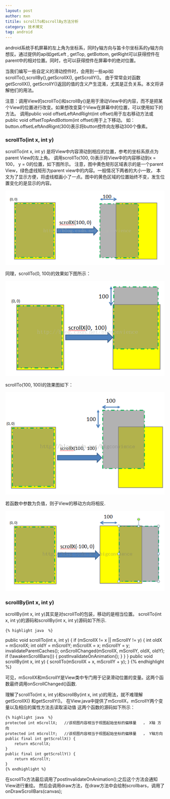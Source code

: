 ```yaml
---
layout: post
author: mxn
titile: scrollTo和scrollBy方法分析
category: 技术博文
tag: android
---
```


android系统手机屏幕的左上角为坐标系，同时y轴方向与笛卡尔坐标系的y轴方向想反。通过提供的api如getLeft , getTop, getBottom,
getRight可以获得控件在parent中的相对位置。同时，也可以获得控件在屏幕中的绝对位置。

当我们编写一些自定义的滑动控件时，会用到一些api如scrollTo(),scrollBy(),getScrollX(), getScrollY()。
由于常常会对函数getScrollX(), getScrollY()返回的值的含义产生混淆，尤其是正负关系。本文将讲解他们的用法。

注意：调用View的scrollTo()和scrollBy()是用于滑动View中的内容，而不是把某个View的位置进行改变。如果想改变莫个View在屏幕中的位置，可以使用如下的方法。
调用public void offsetLeftAndRight(int offset)用于左右移动方法或public void offsetTopAndBottom(int offset)用于上下移动。
如：button.offsetLeftAndRignt(300)表示将button控件向左移动300个像素。


<!-- more -->

### scrollTo(int x, int y)

scrollTo(int x, int y) 是将View中内容滑动到相应的位置，参考的坐标系原点为parent View的左上角。
调用scrollTo(100, 0)表示将View中的内容移动到x = 100， y = 0的位置，如下图所示。
注意，图中黄色矩形区域表示的是一个parent View，绿色虚线矩形为parent view中的内容。一般情况下两者的大小一致，
本文为了显示方便，将虚线框画小了一点。图中的黄色区域的位置始终不变，发生位置变化的是显示的内容。

![](https://raw.githubusercontent.com/mxn21/mxn21.github.io/master/public/img/img38.png)

同理，scrollTo(0, 100)的效果如下图所示：

![](https://raw.githubusercontent.com/mxn21/mxn21.github.io/master/public/img/img39.png)

scrollTo(100, 100)的效果图如下：

![](https://raw.githubusercontent.com/mxn21/mxn21.github.io/master/public/img/img40.png)

若函数中参数为负值，则子View的移动方向将相反.

![](https://raw.githubusercontent.com/mxn21/mxn21.github.io/master/public/img/img41.png)

### scrollBy(int x, int y)

scrollBy(int x, int y)其实是对scrollTo的包装，移动的是相当位置。 scrollTo(int x, int y)的源码和scrollBy(int x, int y)源码如下所示.

    {% highlight java  %}
public void scrollTo(int x, int y) {
    if (mScrollX != x || mScrollY != y) {
        int oldX = mScrollX;
        int oldY = mScrollY;
        mScrollX = x;
        mScrollY = y;
        invalidateParentCaches();
        onScrollChanged(mScrollX, mScrollY, oldX, oldY);
        if (!awakenScrollBars()) {
            postInvalidateOnAnimation();
        }
    }
}
public void scrollBy(int x, int y) { scrollTo(mScrollX + x, mScrollY + y); }
    {% endhighlight %}


可见，mScrollX和mScrollY是View类中专门用于记录滑动位置的变量。这两个函数最终调用onScrollChanged()函数.

理解了scrollTo(int x, int y)和scrollBy(int x, int y)的用法，就不难理解getScrollX() 和getScrollY()。
在View.java中提供了mScrollX，mScrollY两个变量以及相应的属性方法去读取滚动值
这两个函数的源码如下所示：

    {% highlight java  %}
    protected int mScrollX;   //该视图内容相当于视图起始坐标的偏移量   ， X轴 方向
    protected int mScrollY;   //该视图内容相当于视图起始坐标的偏移量   ， Y轴方向
    public final int getScrollX() {
        return mScrollX;
    }
    public final int getScrollY() {
        return mScrollY;
    }
    {% endhighlight %}

在scrollTo方法最后调用了postInvalidateOnAnimation();之后这个方法会通知View进行重绘。
然后会调用draw方法，在draw方法中会绘制scrollbars，调用了onDrawScrollBars(canvas);




